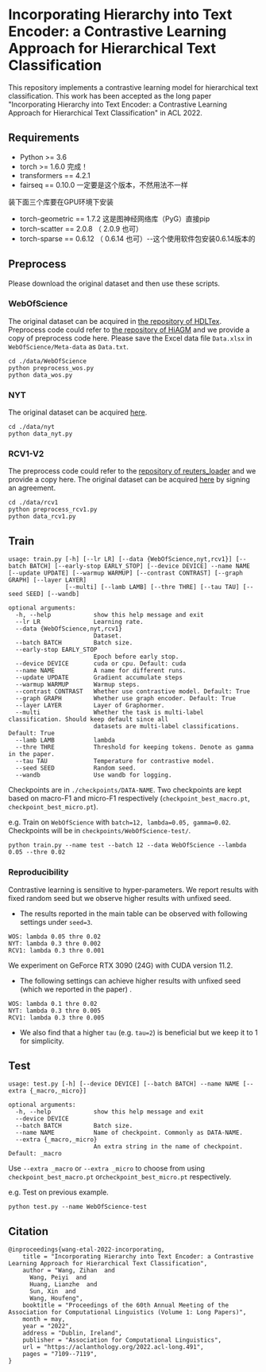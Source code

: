# Incorporating Hierarchy into Text Encoder: a Contrastive Learning Approach for Hierarchical Text Classification

This repository implements a contrastive learning model for hierarchical text classification. This work has been 
accepted as the long paper "Incorporating Hierarchy into Text Encoder: a Contrastive Learning Approach for Hierarchical 
Text Classification" in ACL 2022.

## Requirements

* Python >= 3.6
* torch >= 1.6.0 完成！
* transformers == 4.2.1
* fairseq == 0.10.0 一定要是这个版本，不然用法不一样

装下面三个库要在GPU环境下安装
* torch-geometric == 1.7.2 这是图神经网络库（PyG）直接pip
* torch-scatter == 2.0.8  （ 2.0.9 也可）
* torch-sparse ==  0.6.12 （ 0.6.14 也可）--这个使用软件包安装0.6.14版本的

## Preprocess

Please download the original dataset and then use these scripts.

### WebOfScience

The original dataset can be acquired in [the repository of HDLTex](https://github.com/kk7nc/HDLTex). Preprocess code could refer to [the repository of HiAGM](https://github.com/Alibaba-NLP/HiAGM) and we provide a copy of preprocess code here.
Please save the Excel data file `Data.xlsx` in `WebOfScience/Meta-data` as `Data.txt`.

```shell
cd ./data/WebOfScience
python preprocess_wos.py
python data_wos.py
```

### NYT

The original dataset can be acquired [here](https://catalog.ldc.upenn.edu/LDC2008T19).

```shell
cd ./data/nyt
python data_nyt.py
```

### RCV1-V2

The preprocess code could refer to the [repository of reuters_loader](https://github.com/ductri/reuters_loader) and we provide a copy here. The original dataset can be acquired [here](https://trec.nist.gov/data/reuters/reuters.html) by signing an agreement.

```shell
cd ./data/rcv1
python preprocess_rcv1.py
python data_rcv1.py
```

## Train

```
usage: train.py [-h] [--lr LR] [--data {WebOfScience,nyt,rcv1}] [--batch BATCH] [--early-stop EARLY_STOP] [--device DEVICE] --name NAME [--update UPDATE] [--warmup WARMUP] [--contrast CONTRAST] [--graph GRAPH] [--layer LAYER]
                [--multi] [--lamb LAMB] [--thre THRE] [--tau TAU] [--seed SEED] [--wandb]

optional arguments:
  -h, --help            show this help message and exit
  --lr LR               Learning rate.
  --data {WebOfScience,nyt,rcv1}
                        Dataset.
  --batch BATCH         Batch size.
  --early-stop EARLY_STOP
                        Epoch before early stop.
  --device DEVICE		cuda or cpu. Default: cuda
  --name NAME           A name for different runs.
  --update UPDATE       Gradient accumulate steps
  --warmup WARMUP       Warmup steps.
  --contrast CONTRAST   Whether use contrastive model. Default: True
  --graph GRAPH         Whether use graph encoder. Default: True
  --layer LAYER         Layer of Graphormer.
  --multi               Whether the task is multi-label classification. Should keep default since all 
  						datasets are multi-label classifications. Default: True
  --lamb LAMB           lambda
  --thre THRE           Threshold for keeping tokens. Denote as gamma in the paper.
  --tau TAU             Temperature for contrastive model.
  --seed SEED           Random seed.
  --wandb               Use wandb for logging.
```

Checkpoints are in `./checkpoints/DATA-NAME`. Two checkpoints are kept based on macro-F1 and micro-F1 respectively 
(`checkpoint_best_macro.pt`, `checkpoint_best_micro.pt`).

e.g. Train on `WebOfScience` with `batch=12, lambda=0.05, gamma=0.02`. Checkpoints will be in `checkpoints/WebOfScience-test/`.

```shell
python train.py --name test --batch 12 --data WebOfScience --lambda 0.05 --thre 0.02
```

### Reproducibility

Contrastive learning is sensitive to hyper-parameters. We report results with fixed random seed but we observe higher results with unfixed seed.

* The results reported in the main table can be observed with following settings under `seed=3`.

```
WOS: lambda 0.05 thre 0.02
NYT: lambda 0.3 thre 0.002
RCV1: lambda 0.3 thre 0.001
```

We experiment on GeForce RTX 3090 (24G) with CUDA version $11.2$.

* The following settings can achieve higher results with unfixed seed (which we reported in the paper) .

```
WOS: lambda 0.1 thre 0.02
NYT: lambda 0.3 thre 0.005
RCV1: lambda 0.3 thre 0.005
```

* We also find that a higher `tau` (e.g. `tau=2`) is beneficial but we keep it to $1$ for simplicity.

## Test

```
usage: test.py [-h] [--device DEVICE] [--batch BATCH] --name NAME [--extra {_macro,_micro}]

optional arguments:
  -h, --help            show this help message and exit
  --device DEVICE
  --batch BATCH         Batch size.
  --name NAME           Name of checkpoint. Commonly as DATA-NAME.
  --extra {_macro,_micro}
                        An extra string in the name of checkpoint. Default: _macro
```

Use `--extra _macro` or `--extra _micro`  to choose from using `checkpoint_best_macro.pt` or`checkpoint_best_micro.pt` respectively.

e.g. Test on previous example.

```shell
python test.py --name WebOfScience-test
```

## Citation

```
@inproceedings{wang-etal-2022-incorporating,
    title = "Incorporating Hierarchy into Text Encoder: a Contrastive Learning Approach for Hierarchical Text Classification",
    author = "Wang, Zihan  and
      Wang, Peiyi  and
      Huang, Lianzhe  and
      Sun, Xin  and
      Wang, Houfeng",
    booktitle = "Proceedings of the 60th Annual Meeting of the Association for Computational Linguistics (Volume 1: Long Papers)",
    month = may,
    year = "2022",
    address = "Dublin, Ireland",
    publisher = "Association for Computational Linguistics",
    url = "https://aclanthology.org/2022.acl-long.491",
    pages = "7109--7119",
}
```
